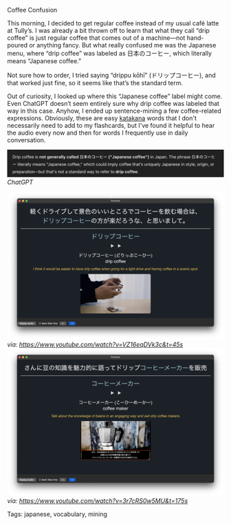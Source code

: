 Coffee Confusion

This morning, I decided to get regular coffee instead of my usual café latte at Tully’s. I was already a bit thrown off to learn that what they call “drip coffee” is just regular coffee that comes out of a machine—not hand-poured or anything fancy. But what really confused me was the Japanese menu, where “drip coffee” was labeled as 日本のコーヒー, which literally means “Japanese coffee.”

Not sure how to order, I tried saying “drippu kōhī” (ドリップコーヒー), and that worked just fine, so it seems like that’s the standard term.

Out of curiosity, I looked up where this “Japanese coffee” label might come. Even ChatGPT doesn’t seem entirely sure why drip coffee was labeled that way in this case. Anyhow, I ended up sentence-mining a few coffee-related expressions. Obviously, these are easy [katakana](./how-i-learned-the-kana.html) words that I don't necessarily need to add to my flashcards, but I've found it helpful to hear the audio every now and then for words I frequently use in daily conversation.

![chatgpt_explanation](./img/ws_chatgpt_dripcoffee.png)*ChatGPT*

![anki_drip_coffee_card](./img/ws_drippu.png)
*via: https://www.youtube.com/watch?v=VZ16eqDVk3c&t=45s*
![anki_drip_coffee_card](./img/ws_coffee_maker.png)
*via: https://www.youtube.com/watch?v=3r7cRS0w5MU&t=175s*

Tags: japanese, vocabulary, mining
